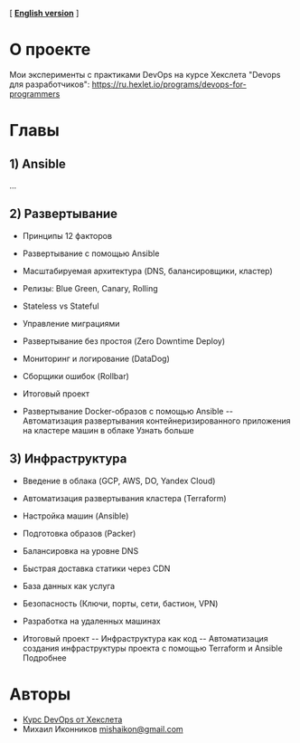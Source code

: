 [ **[English version](README_ENG.MD)** ]

# О проекте
Мои эксперименты с практиками DevOps на курсе Хекслета "Devops для разработчиков":
https://ru.hexlet.io/programs/devops-for-programmers

# Главы

## 1) Ansible
...

## 2) Развертывание
- Принципы 12 факторов
- Развертывание с помощью Ansible
- Масштабируемая архитектура (DNS, балансировщики, кластер)
- Релизы: Blue Green, Canary, Rolling
- Stateless vs Stateful
- Управление миграциями
- Развертывание без простоя (Zero Downtime Deploy)
- Мониторинг и логирование (DataDog)
- Сборщики ошибок (Rollbar)

- Итоговый проект
- Развертывание Docker-образов с помощью Ansible
  -- Автоматизация развертывания контейнеризированного приложения на кластере машин в облаке Узнать больше

## 3) Инфраструктура
- Введение в облака (GCP, AWS, DO, Yandex Cloud)
- Автоматизация развертывания кластера (Terraform)
- Настройка машин (Ansible)
- Подготовка образов (Packer)
- Балансировка на уровне DNS
- Быстрая доставка статики через CDN
- База данных как услуга
- Безопасность (Ключи, порты, сети, бастион, VPN)
- Разработка на удаленных машинах

- Итоговый проект
  -- Инфраструктура как код
  -- Автоматизация создания инфраструктуры проекта с помощью Terraform и Ansible Подробнее

# Авторы
- [Курс DevOps от Хекслета](https://ru.hexlet.io/programs/devops-for-programmers)
- Михаил Иконников [mishaikon@gmail.com](mailto:mishaikon@gmail.com)